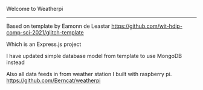 Welcome to Weatherpi
___________________________________________________________________________________________________________________________________________

Based on template by Eamonn de Leastar
https://github.com/wit-hdip-comp-sci-2021/glitch-template

Which is an  Express.js project

I have updated simple database model from template to use MongoDB instead

Also all data feeds in from weather station I built with raspberry pi. 
https://github.com/Berncat/weatherpi
